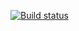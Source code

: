 [![Build status](https://ci.appveyor.com/api/projects/status/hupguavv0rrw57dj?svg=true)](https://ci.appveyor.com/project/Mikhail5509/gnome-game)
